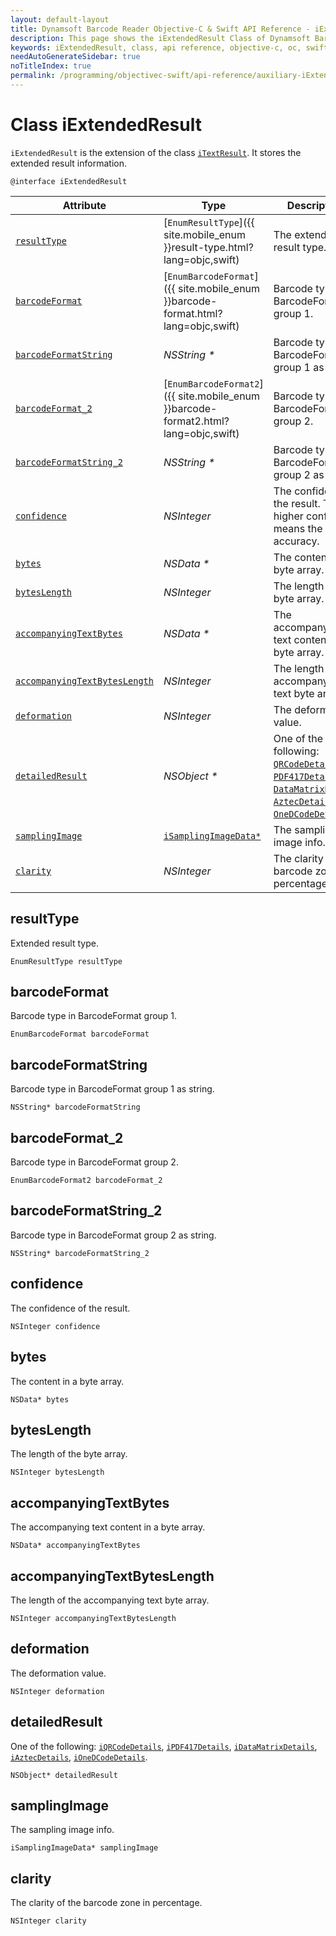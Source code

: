 ```yaml
---
layout: default-layout
title: Dynamsoft Barcode Reader Objective-C & Swift API Reference - iExtendedResult Class
description: This page shows the iExtendedResult Class of Dynamsoft Barcode Reader for iOS SDK.
keywords: iExtendedResult, class, api reference, objective-c, oc, swift
needAutoGenerateSidebar: true
noTitleIndex: true
permalink: /programming/objectivec-swift/api-reference/auxiliary-iExtendedResult.html
---
```


# Class iExtendedResult

`iExtendedResult` is the extension of the class [`iTextResult`](auxiliary-iTextResult.md). It stores the extended result information.

```objc
@interface iExtendedResult
```  

| Attribute | Type | Descriptions |
|---------- |------|-------------|
| [`resultType`](#resulttype) | [`EnumResultType`]({{ site.mobile_enum }}result-type.html?lang=objc,swift) | The extended result type. |
| [`barcodeFormat`](#barcodeformat) | [`EnumBarcodeFormat`]({{ site.mobile_enum }}barcode-format.html?lang=objc,swift) | Barcode type in BarcodeFormat group 1. |
| [`barcodeFormatString`](#barcodeformatstring) | *NSString \** | Barcode type in BarcodeFormat group 1 as string. |
| [`barcodeFormat_2`](#barcodeformat_2) | [`EnumBarcodeFormat2`]({{ site.mobile_enum }}barcode-format2.html?lang=objc,swift) | Barcode type in BarcodeFormat group 2. |
| [`barcodeFormatString_2`](#barcodeformatstring_2) | *NSString \** | Barcode type in BarcodeFormat group 2 as string. |
| [`confidence`](#confidence) | *NSInteger* | The confidence of the result. The higher confidence means the higher accuracy. |
| [`bytes`](#bytes) | *NSData \** | The content in a byte array. |
| [`bytesLength`](#byteslength) | *NSInteger* | The length of the byte array. |
| [`accompanyingTextBytes`](#accompanyingtextbytes) | *NSData \** | The accompanying text content in a byte array. |
| [`accompanyingTextBytesLength`](#accompanyingtextbyteslength) | *NSInteger* | The length of the accompanying text byte array. |
| [`deformation`](#deformation) | *NSInteger* | The deformation value. |
| [`detailedResult`](#detailedresult) | *NSObject \** | One of the following: [`QRCodeDetails`](auxiliary-iQRCodeDetails.md), [`PDF417Details`](auxiliary-iPDF417Details.md), [`DataMatrixDetails`](auxiliary-iDataMatrixDetails.md), [`AztecDetails`](auxiliary-iAztecDetails.md), [`OneDCodeDetails`](auxiliary-iOneDCodeDetails.md). |
| [`samplingImage`](#samplingimage) | [`iSamplingImageData*`](auxiliary-iSamplingImageData.md) | The sampling image info. |
| [`clarity`](#clarity) | *NSInteger* | The clarity of the barcode zone in percentage. |

## resultType

Extended result type.

```objc
EnumResultType resultType
```

## barcodeFormat

Barcode type in BarcodeFormat group 1.

```objc
EnumBarcodeFormat barcodeFormat
```

## barcodeFormatString

Barcode type in BarcodeFormat group 1 as string.

```objc
NSString* barcodeFormatString
```

## barcodeFormat_2

Barcode type in BarcodeFormat group 2.

```objc
EnumBarcodeFormat2 barcodeFormat_2
```

## barcodeFormatString_2

Barcode type in BarcodeFormat group 2 as string.

```objc
NSString* barcodeFormatString_2
```

## confidence

The confidence of the result.

```objc
NSInteger confidence
```

## bytes

The content in a byte array.

```objc
NSData* bytes
```

## bytesLength

The length of the byte array.

```objc
NSInteger bytesLength
```

## accompanyingTextBytes

The accompanying text content in a byte array.

```objc
NSData* accompanyingTextBytes
```

## accompanyingTextBytesLength

The length of the accompanying text byte array.

```objc
NSInteger accompanyingTextBytesLength
```

## deformation

The deformation value.

```objc
NSInteger deformation
```

## detailedResult

One of the following: [`iQRCodeDetails`](auxiliary-iQRCodeDetails.md), [`iPDF417Details`](auxiliary-iPDF417Details.md), [`iDataMatrixDetails`](auxiliary-iDataMatrixDetails.md), [`iAztecDetails`](auxiliary-iAztecDetails.md), [`iOneDCodeDetails`](auxiliary-iOneDCodeDetails.md).

```objc
NSObject* detailedResult
```

## samplingImage

The sampling image info.

```objc
iSamplingImageData* samplingImage
```

## clarity

The clarity of the barcode zone in percentage.

```objc
NSInteger clarity
```
